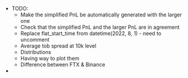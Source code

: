 - TODO:
    - Make the simplified PnL be automatically generated with the larger one
    - Check that the simplified PnL and the larger PnL are in agreement
    - Replace flat_start_time from datetime(2022, 8, 1) - need to uncomment
    - Average tob spread at 10k level
    - Distributions
    - Having way to plot them
    - Difference between FTX & Binance
- 
